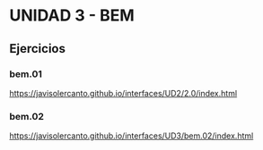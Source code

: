 # UNIDAD 3 - BEM

## Ejercicios

### bem.01

https://javisolercanto.github.io/interfaces/UD2/2.0/index.html

### bem.02

https://javisolercanto.github.io/interfaces/UD3/bem.02/index.html